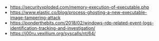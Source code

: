  - https://securityxploded.com/memory-execution-of-executable.php
 - https://www.elastic.co/blog/process-ghosting-a-new-executable-image-tampering-attack
 - https://ponderthebits.com/2018/02/windows-rdp-related-event-logs-identification-tracking-and-investigation/
 - https://j00ru.vexillium.org/syscalls/nt/64/
